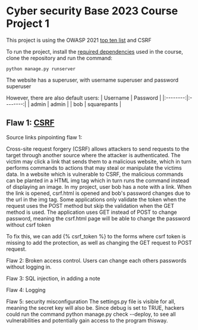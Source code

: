 # Cyber security Base 2023 Course Project 1
This project is using the OWASP 2021 [top ten list](https://owasp.org/www-project-top-ten/) and CSRF

To run the project, install the [required dependencies](https://cybersecuritybase.mooc.fi/installation-guide) used in the course, clone the repository and run the command:

```
python manage.py runserver
```

The website has a superuser, with username superuser and password superuser

However, there are also default users:
   | Username | Password |
   |:--------:|:--------:|
   | admin    | admin |
   | bob   | squarepants |

## Flaw 1: [CSRF](https://cybersecuritybase.mooc.fi/module-2.3/1-security)
Source links pinpointing flaw 1:

Cross-site request forgery (CSRF) allows attackers to send requests to the target through another source where the attacker is authenticated. The victim may click a link that sends them to a malicious website, which in turn performs commands to actions that may steal or manipulate the victims data. In a website which is vulnerable to CSRF, the malicious commands can be planted in a HTML img tag which in turn runs the command instead of displaying an image. In my project, user bob has a note with a link. When the link is opened, csrf.html is opened and bob's password changes due to the url in the img tag. Some applications only validate the token when the request uses the POST method but skip the validation when the GET method is used. The application uses GET instead of POST to change password, meaning the csrf.html page will be able to change the password without csrf token

To fix this, we can add {% csrf_token %} to the forms where csrf token is missing to add the protection, as well as changing the GET request to POST request.


Flaw 2:
Broken access control. Users can change each others passwords without logging in.

Flaw 3: 
SQL injection, in adding a note

Flaw 4: Logging

Flaw 5: security misconfiguration
The settings.py file is visible for all, meaning the secret key will also be.
Since debug is set to TRUE, hackers could run the command python manage.py check --deploy, to see all vulnerabilities and potentially gain access to the program thisway. 
